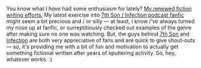 You know what I *have* had some enthusiasm for lately?  [My renewed fiction writing efforts.][skein]  My latest exercise into [7th Son / Infection podcast fanfic][pf] might seem a bit precious and / or silly — at least, I know *I've* always turned my nose up at fanfic, or surreptitiously checked out examples of the genre after making sure no one was watching.  But, the guys behind [7th Son](http://jchutchins.net/7Son/Home/Home.html) and [Infection](http://scottsigler.podshow.com/podcasts/) are both very appreciative of fans and are quick to give shout-outs — so, it's providing me with a bit of fun and motivation to actually get something fictional written after years of sputtering activity.  So, hey, whatever works.  :)

[pf]: http://decafbad.com/skein/category/alphavsdelta/
[skein]: http://decafbad.com/skein/

